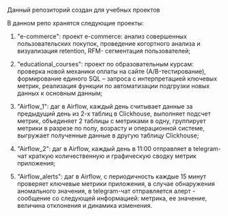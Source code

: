 Данный репозиторий создан для учебных проектов

В данном репо хранятся следующие проекты:

1) "e-commerce": проект e-commerce: анализ совершенных пользовательских покупок, проведение когортного анализа и визуализация retention, RFM- сегментация пользователей;

2) "educational_courses": проект по образовательным курсам: проверка новой механики оплаты на сайте (А/B-тестирование), формирование единого SQL – запроса с интерпретацией ключевых метрик, реализация функции по автоматизации подгрузки новых данных к основным данным;

3) "Airflow_1": даг в Airflow, каждый день считывает данные за предыдущий день из 2-х таблиц в Clickhouse, 
выполняет подсчет метрик, объединяет 2 таблицы с метриками в одну, группирует метрики в разрезе по полу, 
возрасту и операционной системе, выгружает полученные данные в другую таблицу Clickhouse;

4) "Airflow_2": даг в Airflow, каждый день в 11:00 отправляет в telegram-чат краткую количественную и графическую сводку метрик приложения;

5) "Airflow_alerts": даг в Airflow, с периодичность каждые 15 минут проверяет ключевые метрики приложения, в случае обнаружения аномального значения, в telegram-чат отправляется алерт - сообщение со следующей информацией: метрика, ее значение, величина отклонения и динамика изменения.
